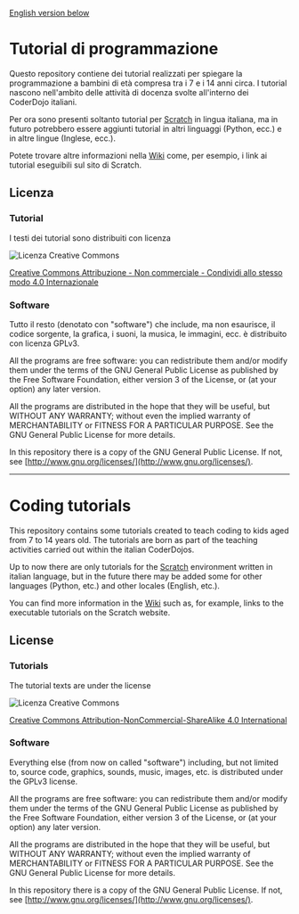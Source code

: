 [English version below](#english)

# Tutorial di programmazione

Questo repository contiene dei tutorial realizzati per spiegare la programmazione a bambini di età compresa tra i 7 e i 14 anni circa. I tutorial nascono nell'ambito delle attività di docenza svolte all'interno dei CoderDojo italiani.

Per ora sono presenti soltanto tutorial per [Scratch](http://scratch.mit.edu) in lingua italiana, ma in futuro potrebbero essere aggiunti tutorial in altri linguaggi (Python, ecc.) e in altre lingue (Inglese, ecc.).

Potete trovare altre informazioni nella [Wiki](../../) come, per esempio, i link ai tutorial eseguibili sul sito di Scratch.

## Licenza

### Tutorial

I testi dei tutorial sono distribuiti con licenza

![Licenza Creative Commons](https://i.creativecommons.org/l/by-nc-sa/4.0/88x31.png) 

[Creative Commons Attribuzione - Non commerciale - Condividi allo stesso modo 4.0 Internazionale](http://creativecommons.org/licenses/by-nc-sa/4.0/deed.it) 

### Software

Tutto il resto (denotato con "software") che include, ma non esaurisce, il codice sorgente, la grafica, i suoni, la musica, le immagini, ecc. è distribuito con licenza GPLv3.

All the programs are free software: you can redistribute them and/or modify them under the terms of the GNU General Public License as published by the Free Software Foundation, either version 3 of the License, or (at your option) any later version.

All the programs are distributed in the hope that they will be useful, but WITHOUT ANY WARRANTY; without even the implied warranty of MERCHANTABILITY or FITNESS FOR A PARTICULAR PURPOSE.  See the GNU General Public License for more details.

In this repository there is a copy of the GNU General Public License. If not, see [http://www.gnu.org/licenses/](http://www.gnu.org/licenses/).

******

<a name="english"></a>
# Coding tutorials

This repository contains some tutorials created to teach coding to kids aged from 7 to 14 years old. The tutorials are born as part of the teaching activities carried out within the italian CoderDojos.

Up to now there are only tutorials for the [Scratch](http://scratch.mit.edu) environment written in italian language, but in the future there may be added some for other languages (Python, etc.) and other locales (English, etc.).

You can find more information in the [Wiki](../../) such as, for example, links to the executable tutorials on the Scratch website.

## License

### Tutorials

The tutorial texts are under the license

![Licenza Creative Commons](https://i.creativecommons.org/l/by-nc-sa/4.0/88x31.png) 

[Creative Commons Attribution-NonCommercial-ShareAlike 4.0 International](http://creativecommons.org/licenses/by-nc-sa/4.0/) 

### Software

Everything else (from now on called "software") including, but not limited to, source code, graphics, sounds, music, images, etc. is distributed under the GPLv3 license.

All the programs are free software: you can redistribute them and/or modify them under the terms of the GNU General Public License as published by the Free Software Foundation, either version 3 of the License, or (at your option) any later version.

All the programs are distributed in the hope that they will be useful, but WITHOUT ANY WARRANTY; without even the implied warranty of MERCHANTABILITY or FITNESS FOR A PARTICULAR PURPOSE.  See the GNU General Public License for more details.

In this repository there is a copy of the GNU General Public License. If not, see [http://www.gnu.org/licenses/](http://www.gnu.org/licenses/).
